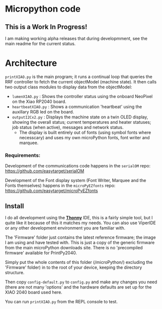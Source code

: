 # Micropython code

## This is a Work In Progress!
I am making working alpha releases that during developmment, see the main readme for the current status.

# Architecture
`printXIAO.py` is the main program; it runs a continual loop that queries the RRF controller to fetch the current objectModel (machine state). It then calls two output class modules to display data from the objectModel:
- `lumenXIAO.py` : Shows the controller status using the onboard NeoPixel on the Xiao RP2040 board.
- `heartbeatXIAO.py` : Shows a communication 'heartbeat' using the auxillary RGB led on the board.
- `outputI2Cx2.py` : Displays the machine state on a twin OLED display, showing the overall status; current temperatures and heater statuses; job status (when active), messages and network status.
  - The display is built entirely out of fonts (using symbol fonts where necesscary) and uses my own microPython fonts, font writer and marquee.

### Requirements:
Development of the communications code happens in the `serialOM` repo:
https://github.com/easytarget/serialOM

Development of the Font display system (Font Writer, Marquee and the Fonts themselves) happens in the `microPyEZfonts` repo:
https://github.com/easytarget/microPyEZfonts

## Install
I do all development using the [**Thonny**](https://thonny.org/) IDE, this is a fairly simple tool, but I quite like it because of this it matches my needs. You can also use ViperIDE or any other development environment you are familiar with.

The 'Firmware' folder just contains the latest reference firmware; the image I am using and have tested with. This is just a copy of the generic firmware from the main microPython downloads site. There is no 'precompiled firmware' available for PrintPy2040.

Simply put the whole contents of this folder (/microPython/) excluding the 'Firmware' folder) in to the root of your device, keeping the directory structure.

Then copy `config-default.py` to `config.py` and make any changes you need (there are not many 'options' and the hardware defaults are set up for the XIAO 2040 board used here.

You can run `printXIAO.py` from the REPL console to test.
